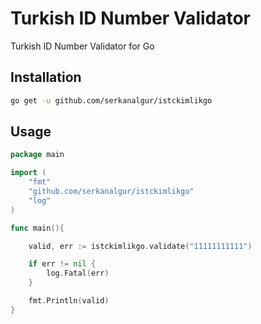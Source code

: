 # Turkish ID Number Validator
Turkish ID Number Validator for Go

## Installation

```bash
go get -u github.com/serkanalgur/istckimlikgo
```

## Usage

```go
package main

import (
    "fmt"
    "github.com/serkanalgur/istckimlikgo"
    "log"
)

func main(){

    valid, err := istckimlikgo.validate("11111111111")

    if err != nil {
        log.Fatal(err)
    }

    fmt.Println(valid)
}
```
